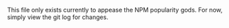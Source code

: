 This file only exists currently to appease the NPM popularity gods. For now,
simply view the git log for changes.
